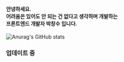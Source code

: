 <div>
 <h4>안녕하세요.
  <br/>
  어려움은 있어도 안 되는 건 없다고 생각하며 개발하는
  <br/>
  프론트엔드 개발자 박창수 입니다.
 </h4>

 ![Anurag's GitHub stats](https://github-readme-stats.vercel.app/api?username=changsu1993&show_icons=true&theme=transparent)
 
  <h3>업데이트 중</h3> 
</div>
